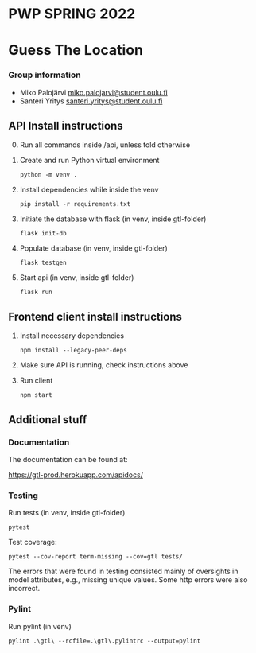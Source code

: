 # PWP SPRING 2022

# Guess The Location

### Group information

- Miko Palojärvi miko.palojarvi@student.oulu.fi
- Santeri Yritys santeri.yritys@student.oulu.fi

## API Install instructions

0. Run all commands inside /api, unless told otherwise

1. Create and run Python virtual environment

   `python -m venv .`

2. Install dependencies while inside the venv

   `pip install -r requirements.txt`

3. Initiate the database with flask (in venv, inside gtl-folder)

   `flask init-db`

4. Populate database (in venv, inside gtl-folder)

   `flask testgen`

5. Start api (in venv, inside gtl-folder)

   `flask run`

## Frontend client install instructions

1. Install necessary dependencies

   `npm install --legacy-peer-deps`

2. Make sure API is running, check instructions above

3. Run client

   `npm start`

## Additional stuff

### Documentation

The documentation can be found at:

https://gtl-prod.herokuapp.com/apidocs/

### Testing

Run tests (in venv, inside gtl-folder)

`pytest`

Test coverage:

`pytest --cov-report term-missing --cov=gtl tests/`

The errors that were found in testing consisted mainly of oversights in model attributes, e.g., missing unique values. Some http errors were also incorrect.


### Pylint

Run pylint (in venv)

`pylint .\gtl\ --rcfile=.\gtl\.pylintrc --output=pylint`
